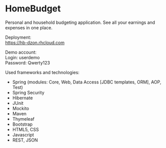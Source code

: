 # HomeBudget
Personal and household budgeting application. See all your earnings and expenses in one place.  
  
Deployment:  
https://hb-dzon.rhcloud.com  

Demo account:  
Login: userdemo  
Password: Qwerty123  
  
  
Used frameworks and technologies:
- Spring (modules: Core, Web, Data Access [JDBC templates, ORM], AOP, Test)
- Spring Security
- Hibernate
- JUnit
- Mockito
- Maven
- Thymeleaf
- Bootstrap
- HTML5, CSS
- Javascript
- REST, JSON
